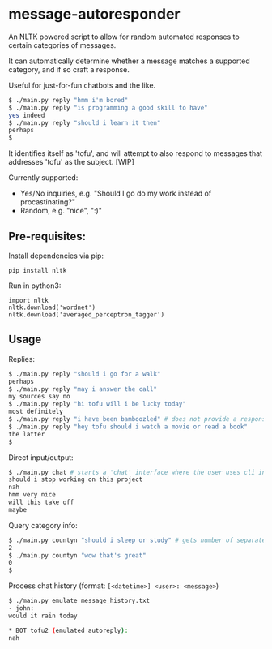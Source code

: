 # message-autoresponder

An NLTK powered script to allow for random automated responses to certain categories of messages.

It can automatically determine whether a message matches a supported category, and if so craft a response.

Useful for just-for-fun chatbots and the like.

```bash
$ ./main.py reply "hmm i'm bored"
$ ./main.py reply "is programming a good skill to have"
yes indeed
$ ./main.py reply "should i learn it then"
perhaps
$
```

It identifies itself as 'tofu', and will attempt to also respond to messages that addresses 'tofu' as the subject. [WIP]

Currently supported:
- Yes/No inquiries, e.g. "Should I go do my work instead of procastinating?"
- Random, e.g. "nice", ":)"

## Pre-requisites:
Install dependencies via pip:
```
pip install nltk
```

Run in python3:
```
import nltk
nltk.download('wordnet')
nltk.download('averaged_perceptron_tagger')
```

## Usage

Replies:
```bash
$ ./main.py reply "should i go for a walk"
perhaps
$ ./main.py reply "may i answer the call"
my sources say no
$ ./main.py reply "hi tofu will i be lucky today"
most definitely
$ ./main.py reply "i have been bamboozled" # does not provide a response as it is not within a supported message category
$ ./main.py reply "hey tofu should i watch a movie or read a book"
the latter
$
```
Direct input/output:
```bash
$ ./main.py chat # starts a 'chat' interface where the user uses cli input and the responses would be the cli output
should i stop working on this project
nah
hmm very nice
will this take off
maybe
```
Query category info:
```bash
$ ./main.py countyn "should i sleep or study" # gets number of separate options that could be answered as yes/no individually
2
$ ./main.py countyn "wow that's great"
0
$
```
Process chat history (format: `[<datetime>] <user>: <message>`)
```bash
$ ./main.py emulate message_history.txt
- john:
would it rain today

* BOT tofu2 (emulated autoreply):
nah

```
